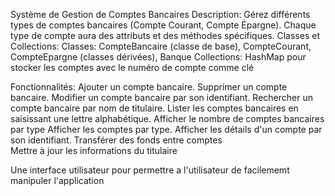 Système de Gestion de Comptes Bancaires
Description: Gérez différents types de comptes bancaires (Compte Courant, Compte Épargne). Chaque type de compte aura des attributs et des méthodes spécifiques.
Classes et Collections:
Classes: CompteBancaire (classe de base), CompteCourant, CompteEpargne (classes dérivées), Banque
Collections: HashMap pour stocker les comptes avec le numéro de compte comme clé

Fonctionnalités:
Ajouter un compte bancaire.
Supprimer un compte bancaire.
Modifier un compte bancaire par son identifiant.
Rechercher un compte bancaire par nom de titulaire.
Lister les comptes bancaires en saisissant une lettre alphabétique.
Afficher le nombre de comptes bancaires par type
Afficher les comptes par type.
Afficher les détails d'un compte par son identifiant.
Transférer des fonds entre comptes  
Mettre à jour les informations du titulaire  

Une interface utilisateur pour permettre a l'utilisateur de facilememt manipuler l'application
